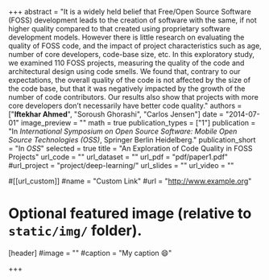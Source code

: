 +++
abstract = "It is a widely held belief that Free/Open Source Software (FOSS) development leads to the creation of software with the same, if not higher quality compared to that created using proprietary software development models. However there is little research on evaluating the quality of FOSS code, and the impact of project characteristics such as age, number of core developers, code-base size, etc. In this exploratory study, we examined 110 FOSS projects, measuring the quality of the code and architectural design using code smells. We found that, contrary to our expectations, the overall quality of the code is not affected by the size of the code base, but that it was negatively impacted by the growth of the number of code contributors. Our results also show that projects with more core developers don’t necessarily have better code quality."
authors = ["<b>Iftekhar Ahmed</b>", "Soroush Ghorashi", "Carlos Jensen"]
date = "2014-07-01"
image_preview = ""
math = true
publication_types = ["1"]
publication = "In *International Symposium on Open Source Software: Mobile Open Source Technologies (OSS)*, Springer Berlin Heidelberg."
publication_short = "In *OSS*"
selected = true
title = "An Exploration of Code Quality in FOSS Projects"
url_code = ""
url_dataset = ""
url_pdf = "pdf/paper1.pdf"
#url_project = "project/deep-learning/"
url_slides = ""
url_video = ""

#[[url_custom]]
#name = "Custom Link"
#url = "http://www.example.org"

# Optional featured image (relative to `static/img/` folder).
[header]
#image = ""
#caption = "My caption :smile:"

+++

